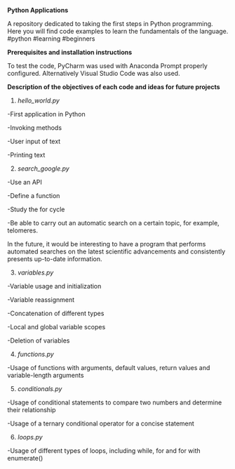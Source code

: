 **Python Applications**

A repository dedicated to taking the first steps in Python programming. Here you will find code examples to learn the fundamentals of the language. #python #learning #beginners


**Prerequisites and installation instructions**

To test the code, PyCharm was used with Anaconda Prompt properly configured.
Alternatively Visual Studio Code was also used.

**Description of the objectives of each code and ideas for future projects**

1. *hello_world.py*

-First application in Python

-Invoking methods

-User input of text

-Printing text

2. *search_google.py*

-Use an API

-Define a function

-Study the for cycle

-Be able to carry out an automatic search on a certain topic, for example, telomeres.

In the future, it would be interesting to have a program that performs automated searches on the latest scientific advancements and consistently presents up-to-date information.

3. *variables.py*

-Variable usage and initialization

-Variable reassignment

-Concatenation of different types

-Local and global variable scopes

-Deletion of variables

4. *functions.py*

-Usage of functions with arguments, default values, return values and variable-length arguments

5. *conditionals.py*

-Usage of conditional statements to compare two numbers and determine their relationship

-Usage of a ternary conditional operator for a concise statement

6. *loops.py*

-Usage of different types of loops, including while, for and for with enumerate()
